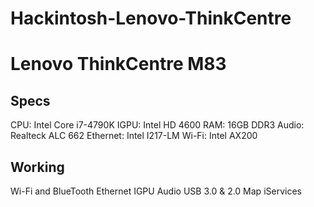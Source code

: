# Hackintosh-Lenovo-ThinkCentre

<h1>Lenovo ThinkCentre M83</h1>
<h2>Specs</h2>
<il>CPU: Intel Core i7-4790K</il>
<il>IGPU: Intel HD 4600</il>
<il>RAM: 16GB DDR3</il>
<il>Audio: Realteck ALC 662</il>
<il>Ethernet: Intel I217-LM</il>
<il>Wi-Fi: Intel AX200</il>

<h2>Working</h2>
Wi-Fi and BlueTooth
Ethernet
IGPU
Audio
USB 3.0 & 2.0 Map 
iServices